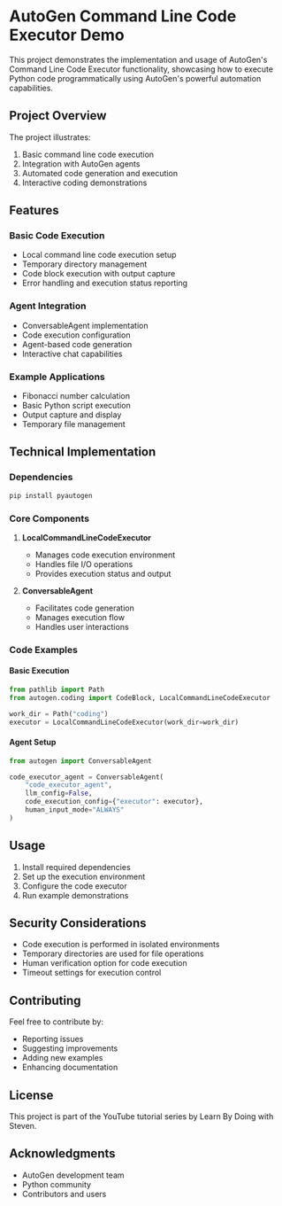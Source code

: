 # AutoGen Command Line Code Executor Demo

This project demonstrates the implementation and usage of AutoGen's Command Line Code Executor functionality, showcasing how to execute Python code programmatically using AutoGen's powerful automation capabilities.

## Project Overview

The project illustrates:
1. Basic command line code execution
2. Integration with AutoGen agents
3. Automated code generation and execution
4. Interactive coding demonstrations

## Features

### Basic Code Execution
- Local command line code execution setup
- Temporary directory management
- Code block execution with output capture
- Error handling and execution status reporting

### Agent Integration
- ConversableAgent implementation
- Code execution configuration
- Agent-based code generation
- Interactive chat capabilities

### Example Applications
- Fibonacci number calculation
- Basic Python script execution
- Output capture and display
- Temporary file management

## Technical Implementation

### Dependencies
```python
pip install pyautogen
```

### Core Components
1. **LocalCommandLineCodeExecutor**
   - Manages code execution environment
   - Handles file I/O operations
   - Provides execution status and output

2. **ConversableAgent**
   - Facilitates code generation
   - Manages execution flow
   - Handles user interactions

### Code Examples

#### Basic Execution
```python
from pathlib import Path
from autogen.coding import CodeBlock, LocalCommandLineCodeExecutor

work_dir = Path("coding")
executor = LocalCommandLineCodeExecutor(work_dir=work_dir)
```

#### Agent Setup
```python
from autogen import ConversableAgent

code_executor_agent = ConversableAgent(
    "code_executor_agent",
    llm_config=False,
    code_execution_config={"executor": executor},
    human_input_mode="ALWAYS"
)
```

## Usage

1. Install required dependencies
2. Set up the execution environment
3. Configure the code executor
4. Run example demonstrations

## Security Considerations
- Code execution is performed in isolated environments
- Temporary directories are used for file operations
- Human verification option for code execution
- Timeout settings for execution control

## Contributing
Feel free to contribute by:
- Reporting issues
- Suggesting improvements
- Adding new examples
- Enhancing documentation

## License
This project is part of the YouTube tutorial series by Learn By Doing with Steven.

## Acknowledgments
- AutoGen development team
- Python community
- Contributors and users
